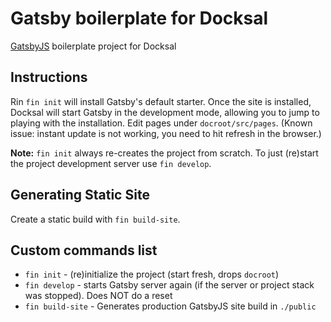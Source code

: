 # Gatsby boilerplate for Docksal 

[GatsbyJS](https://www.gatsbyjs.org/) boilerplate project for Docksal 

## Instructions

Rin `fin init` will install Gatsby's default starter.
Once the site is installed, Docksal will start Gatsby in the development mode, 
allowing you to jump to playing with the installation. Edit pages under `docroot/src/pages`. (Known issue: instant update is not working, you need to hit refresh in the browser.)

**Note:** `fin init` always re-creates the project from scratch. To just (re)start the project development server use `fin develop`.

## Generating Static Site

Create a static build with `fin build-site`.

## Custom commands  list

- `fin init` - (re)initialize the project (start fresh, drops `docroot`) 
- `fin develop` - starts Gatsby server again (if the server or project stack was stopped). Does NOT do a reset
- `fin build-site` - Generates production GatsbyJS site build in `./public`
